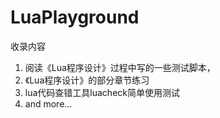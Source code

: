 # LuaPlayground
收录内容
1. 阅读《Lua程序设计》过程中写的一些测试脚本，
2. 《Lua程序设计》的部分章节练习
3. lua代码查错工具luacheck简单使用测试
4. and more...
